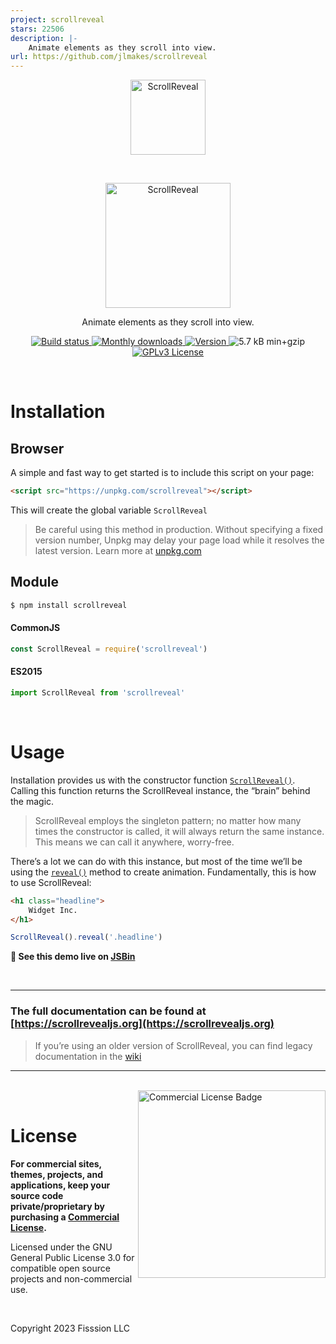 ```yaml
---
project: scrollreveal
stars: 22506
description: |-
    Animate elements as they scroll into view.
url: https://github.com/jlmakes/scrollreveal
---
```


<p align="center">
	<a href="https://scrollrevealjs.org" title="Visit ScrollReveal home page">
		<img src="https://scrollrevealjs.org/img/logomark.svg" alt="ScrollReveal" width="120">
	</a>
</p>
<br>
<p align="center">
	<a href="https://scrollrevealjs.org" title="Visit ScrollReveal home page">
		<img width="200" src="https://scrollrevealjs.org/img/scrollreveal-logotype-dark.svg" alt="ScrollReveal">
	</a>
</p>
<p align="center">Animate elements as they scroll into view.</p>

<p align="center">
	<a href="https://travis-ci.org/jlmakes/scrollreveal">
		<img src="https://img.shields.io/travis/jlmakes/scrollreveal.svg" alt="Build status">
	</a>
	<a href="https://www.npmjs.com/package/scrollreveal">
		<img src="https://img.shields.io/npm/dm/scrollreveal.svg" alt="Monthly downloads">
	</a>
	<a href="https://www.npmjs.com/package/scrollreveal">
		<img src="https://img.shields.io/npm/v/scrollreveal.svg" alt="Version">
	</a>
	<img src="https://img.shields.io/badge/min+gzip-5.7_kB-blue.svg" alt="5.7 kB min+gzip">
	<a href="https://opensource.org/licenses/GPL-3.0">
		<img src="https://img.shields.io/badge/license-GPLv3-blue.svg" alt="GPLv3 License">
	</a>
</p>

<br>

# Installation

## Browser

A simple and fast way to get started is to include this script on your page:

```html
<script src="https://unpkg.com/scrollreveal"></script>
```

This will create the global variable `ScrollReveal`

> Be careful using this method in production. Without specifying a fixed version number, Unpkg may delay your page load while it resolves the latest version. Learn more at [unpkg.com](https://unpkg.com)

## Module

```bash
$ npm install scrollreveal
```

#### CommonJS

```js
const ScrollReveal = require('scrollreveal')
```

#### ES2015

```js
import ScrollReveal from 'scrollreveal'
```

<br>

# Usage

Installation provides us with the constructor function [`ScrollReveal()`](https://scrollrevealjs.org/api/constructor.html). Calling this function returns the ScrollReveal instance, the “brain” behind the magic.

> ScrollReveal employs the singleton pattern; no matter how many times the constructor is called, it will always return the same instance. This means we can call it anywhere, worry-free.

There’s a lot we can do with this instance, but most of the time we’ll be using the [`reveal()`](https://scrollrevealjs.org/api/reveal.html) method to create animation. Fundamentally, this is how to use ScrollReveal:

```html
<h1 class="headline">
	Widget Inc.
</h1>
```

```js
ScrollReveal().reveal('.headline')
```

**🔎 See this demo live on [JSBin](http://jsbin.com/jufohaxonu/edit?html,output)**

<br>

---

### The full documentation can be found at [https://scrollrevealjs.org](https://scrollrevealjs.org)

> If you’re using an older version of ScrollReveal, you can find legacy documentation in the [wiki](https://github.com/jlmakes/scrollreveal/wiki)

---

<br>

<a href="https://scrollrevealjs.org/pricing/" title="Visit ScrollReveal pricing page">
	<img align="right" height="300" src="https://scrollrevealjs.org/img/license.svg" alt="Commercial License Badge">
</a>

<br>

# License

**For commercial sites, themes, projects, and applications, keep your source code private/proprietary by purchasing a [Commercial License](https://scrollrevealjs.org/pricing/).**

Licensed under the GNU General Public License 3.0 for compatible open source projects and non-commercial use.

<br>

Copyright 2023 Fisssion LLC

